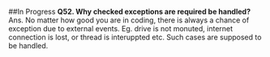##In Progress
**Q52. Why checked exceptions are required be handled?**
<br />Ans. No matter how good you are in coding, there is always a chance of exception due to external events. Eg. drive is not monuted, internet connection is lost, or thread is interuppted etc. Such cases are supposed to be handled.
